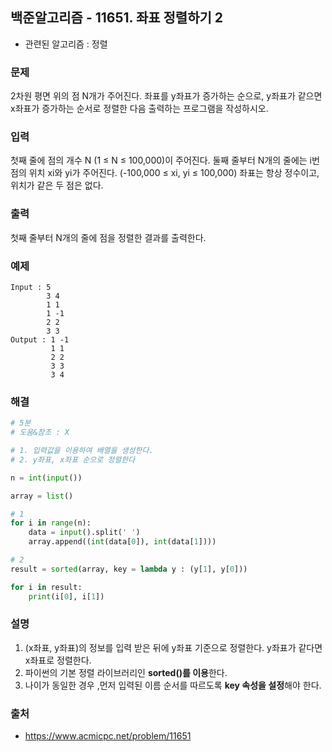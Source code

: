 ## 백준알고리즘 - 11651. 좌표 정렬하기 2

- 관련된 알고리즘 : 정렬

### 문제

2차원 평면 위의 점 N개가 주어진다. 좌표를 y좌표가 증가하는 순으로, y좌표가 같으면 x좌표가 증가하는 순서로 정렬한 다음 출력하는 프로그램을 작성하시오.

### 입력

첫째 줄에 점의 개수 N (1 ≤ N ≤ 100,000)이 주어진다. 둘째 줄부터 N개의 줄에는 i번점의 위치 xi와 yi가 주어진다. (-100,000 ≤ xi, yi ≤ 100,000) 좌표는 항상 정수이고, 위치가 같은 두 점은 없다.

### 출력

첫째 줄부터 N개의 줄에 점을 정렬한 결과를 출력한다.

### 예제

```
Input : 5
        3 4
        1 1
        1 -1
        2 2
        3 3
Output : 1 -1
         1 1
         2 2
         3 3
         3 4
```

### 해결

```python
# 5분
# 도움&참조 : X

# 1. 입력값을 이용하여 배열을 생성한다.
# 2. y좌표, x좌표 순으로 정렬한다

n = int(input())

array = list()

# 1
for i in range(n):
    data = input().split(' ')
    array.append((int(data[0]), int(data[1])))

# 2
result = sorted(array, key = lambda y : (y[1], y[0]))

for i in result:
    print(i[0], i[1])
```

### 설명

1. (x좌표, y좌표)의 정보를 입력 받은 뒤에 y좌표 기준으로 정렬한다. y좌표가 같다면 x좌표로 정렬한다.
2. 파이썬의 기본 정렬 라이브러리인 **sorted()를 이용**한다.
3. 나이가 동일한 경우 ,먼저 입력된 이름 순서를 따르도록 **key 속성을 설정**해야 한다.

### 출처

- https://www.acmicpc.net/problem/11651

